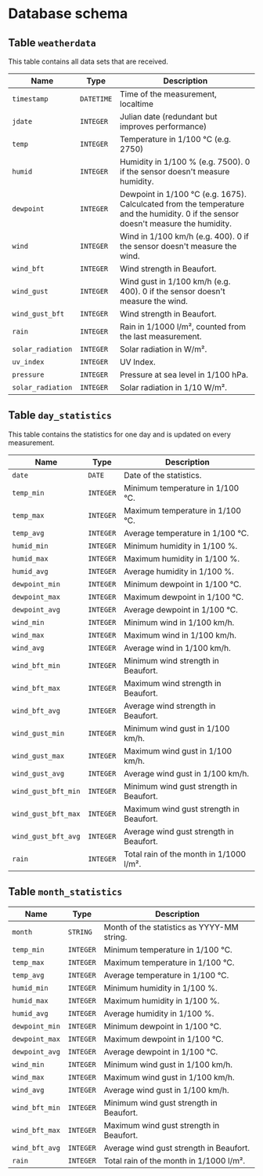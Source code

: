 # Database schema

## Table `weatherdata`

This table contains all data sets that are received.

| Name              | Type       | Description                                             |
| ----------------- | ---------- | ------------------------------------------------------- |
| `timestamp`       | `DATETIME` | Time of the measurement, localtime                      |
| `jdate`           | `INTEGER`  | Julian date (redundant but improves performance)        |
| `temp`            | `INTEGER`  | Temperature in 1/100 °C (e.g. 2750)                     |
| `humid`           | `INTEGER`  | Humidity in 1/100 % (e.g. 7500). 0 if the sensor doesn't measure humidity. |
| `dewpoint`        | `INTEGER`  | Dewpoint in 1/100 °C (e.g. 1675). Calculcated from the temperature and the humidity. 0 if the sensor doesn't measure the humidity. |
| `wind`            | `INTEGER`  | Wind in 1/100 km/h (e.g. 400). 0 if the sensor doesn't measure the wind. |
| `wind_bft`        | `INTEGER`  | Wind strength in Beaufort.                              |
| `wind_gust`       | `INTEGER`  | Wind gust in 1/100 km/h (e.g. 400). 0 if the sensor doesn't measure the wind. |
| `wind_gust_bft`   | `INTEGER`  | Wind strength in Beaufort.                              |
| `rain`            | `INTEGER`  | Rain in 1/1000 l/m², counted from the last measurement. |
| `solar_radiation` | `INTEGER`  | Solar radiation in W/m².                                |
| `uv_index`        | `INTEGER`  | UV Index.                                               |
| `pressure`        | `INTEGER`  | Pressure at sea level in 1/100 hPa.                     |
| `solar_radiation` | `INTEGER`  | Solar radiation in 1/10 W/m².                           |

## Table `day_statistics`

This table contains the statistics for one day and is updated on every measurement.

| Name                | Type       | Description                                         |
| ------------------- | ---------- | --------------------------------------------------- |
| `date`              | `DATE`     | Date of the statistics.                             |
| `temp_min`          | `INTEGER`  | Minimum temperature in 1/100 °C.                    |
| `temp_max`          | `INTEGER`  | Maximum temperature in 1/100 °C.                    |
| `temp_avg`          | `INTEGER`  | Average temperature in 1/100 °C.                    |
| `humid_min`         | `INTEGER`  | Minimum humidity in 1/100 %.                        |
| `humid_max`         | `INTEGER`  | Maximum humidity in 1/100 %.                        |
| `humid_avg`         | `INTEGER`  | Average humidity in 1/100 %.                        |
| `dewpoint_min`      | `INTEGER`  | Minimum dewpoint in 1/100 °C.                       |
| `dewpoint_max`      | `INTEGER`  | Maximum dewpoint in 1/100 °C.                       |
| `dewpoint_avg`      | `INTEGER`  | Average dewpoint in 1/100 °C.                       |
| `wind_min`          | `INTEGER`  | Minimum wind in 1/100 km/h.                         |
| `wind_max`          | `INTEGER`  | Maximum wind in 1/100 km/h.                         |
| `wind_avg`          | `INTEGER`  | Average wind in 1/100 km/h.                         |
| `wind_bft_min`      | `INTEGER`  | Minimum wind strength in Beaufort.                  |
| `wind_bft_max`      | `INTEGER`  | Maximum wind strength in Beaufort.                  |
| `wind_bft_avg`      | `INTEGER`  | Average wind strength in Beaufort.                  | 
| `wind_gust_min`     | `INTEGER`  | Minimum wind gust in 1/100 km/h.                    |
| `wind_gust_max`     | `INTEGER`  | Maximum wind gust in 1/100 km/h.                    |
| `wind_gust_avg`     | `INTEGER`  | Average wind gust in 1/100 km/h.                    |
| `wind_gust_bft_min` | `INTEGER`  | Minimum wind gust strength in Beaufort.             |
| `wind_gust_bft_max` | `INTEGER`  | Maximum wind gust strength in Beaufort.             |
| `wind_gust_bft_avg` | `INTEGER`  | Average wind gust strength in Beaufort.             | 
| `rain`              | `INTEGER`  | Total rain of the month in 1/1000 l/m².             |


## Table `month_statistics`

| Name            | Type       | Description                                         |
| --------------- | ---------- | --------------------------------------------------- |
| `month`         | `STRING`   | Month of the statistics as YYYY-MM string.          |
| `temp_min`      | `INTEGER`  | Minimum temperature in 1/100 °C.                    |
| `temp_max`      | `INTEGER`  | Maximum temperature in 1/100 °C.                    |
| `temp_avg`      | `INTEGER`  | Average temperature in 1/100 °C.                    |
| `humid_min`     | `INTEGER`  | Minimum humidity in 1/100 %.                        |
| `humid_max`     | `INTEGER`  | Maximum humidity in 1/100 %.                        |
| `humid_avg`     | `INTEGER`  | Average humidity in 1/100 %.                        |
| `dewpoint_min`  | `INTEGER`  | Minimum dewpoint in 1/100 °C.                       |
| `dewpoint_max`  | `INTEGER`  | Maximum dewpoint in 1/100 °C.                       |
| `dewpoint_avg`  | `INTEGER`  | Average dewpoint in 1/100 °C.                       |
| `wind_min`      | `INTEGER`  | Minimum wind gust in 1/100 km/h.                    |
| `wind_max`      | `INTEGER`  | Maximum wind gust in 1/100 km/h.                    |
| `wind_avg`      | `INTEGER`  | Average wind gust in 1/100 km/h.                    |
| `wind_bft_min`  | `INTEGER`  | Minimum wind gust strength in Beaufort.             |
| `wind_bft_max`  | `INTEGER`  | Maximum wind gust strength in Beaufort.             |
| `wind_bft_avg`  | `INTEGER`  | Average wind gust strength in Beaufort.             |
| `rain`          | `INTEGER`  | Total rain of the month in 1/1000 l/m².             |
